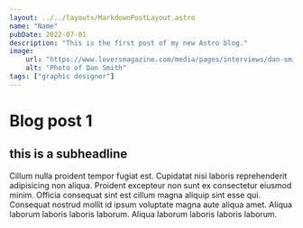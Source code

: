 ```yaml
---
layout: ../../layouts/MarkdownPostLayout.astro
name: "Name"
pubDate: 2022-07-01
description: "This is the first post of my new Astro blog."
image:
    url: "https://www.loversmagazine.com/media/pages/interviews/dan-smith/b15bbfefcf-1666245967/both-dan-smith-profile-1000x1400-crop-q80.jpg"
    alt: "Photo of Dan Smith"
tags: ["graphic designer"]
---
```


# Blog post 1

## this is a subheadline

Cillum nulla proident tempor fugiat est. Cupidatat nisi laboris reprehenderit adipisicing non aliqua. Proident excepteur non sunt ex consectetur eiusmod minim. Officia consequat sint est cillum magna aliquip sint esse qui. Consequat nostrud mollit id ipsum voluptate magna aute aliqua amet. Aliqua laborum laboris laboris laborum. Aliqua laborum laboris laboris laborum.
